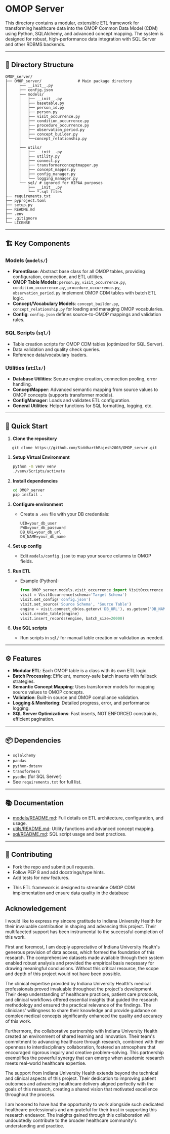 # OMOP Server

This directory contains a modular, extensible ETL framework for transforming healthcare data into the OMOP Common Data Model (CDM) using Python, SQLAlchemy, and advanced concept mapping. The system is designed for robust, high-performance data integration with SQL Server and other RDBMS backends.

---

## 📁 Directory Structure

```
OMOP_server/
├── OMOP_server/                # Main package directory
│     ├── __init__.py
│     ├── config.json
│     ├── models/
│     │   ├── __init__.py
│     │   ├── basetable.py
│     │   ├── person_id.py
│     │   ├── person.py
│     │   ├── visit_occurrence.py
│     │   ├── condition_occurrence.py
│     │   ├── procedure_occurrence.py
│     │   ├── observation_period.py
│     │   ├── concept_builder.py
│     │   └──concept_relationship.py
│     │   
│     ├── utils/
│     │   ├── __init__.py
│     │   ├── utility.py
│     │   ├── connect.py
│     │   ├── transformerconceptmapper.py
│     │   ├── concept_mapper.py
│     │   ├── config_manager.py
│     │   └── logging_manager.py
│     └── sql/ # ignored for HIPAA purposes
│         ├── __init__.py
│         └── *.sql files   
├── requirements.txt
├── pyproject.toml
├── setup.py
├── README.md
├── .env
├── .gitignore
└── LICENSE
```

---

## 🏗️ Key Components

### Models (`models/`)
- **ParentBase**: Abstract base class for all OMOP tables, providing configuration, connection, and ETL utilities.
- **OMOP Table Models**: `person.py`, `visit_occurrence.py`, `condition_occurrence.py`, `procedure_occurrence.py`, `observation_period.py` implement OMOP CDM tables with batch ETL logic.
- **Concept/Vocabulary Models**: `concept_builder.py`, `concept_relationship.py` for loading and managing OMOP vocabularies.
- **Config**: `config.json` defines source-to-OMOP mappings and validation rules.

### SQL Scripts (`sql/`)
- Table creation scripts for OMOP CDM tables (optimized for SQL Server).
- Data validation and quality check queries.
- Reference data/vocabulary loaders.

### Utilities (`utils/`)
- **Database Utilities**: Secure engine creation, connection pooling, error handling.
- **ConceptMapper**: Advanced semantic mapping from source values to OMOP concepts (supports transformer models).
- **ConfigManager**: Loads and validates ETL configuration.
- **General Utilities**: Helper functions for SQL formatting, logging, etc.

---

## 🚀 Quick Start

1. **Clone the repository**
```git
   git clone https://github.com/SiddharthRajesh2003/OMOP_server.git
```

1. **Setup Virtual Environment**
   ```bash
   python -m venv venv
   ./venv/Scripts/activate
   ```

1. **Install dependencies**
   ```bash
   cd OMOP_server
   pip install .
   ```

2. **Configure environment**
   - Create a `.env` file with your DB credentials:
     ```
     UID=your_db_user
     PWD=your_db_password
     DB_URL=your_db_url
     DB_NAME=your_db_name
     ```

3. **Set up config**
   - Edit `models/config.json` to map your source columns to OMOP fields.

4. **Run ETL**
   - Example (Python):
     ```python
     from OMOP_server.models.visit_occurrence import VisitOccurrence
     visit = VisitOccurrence(schema='Target Schema')
     visit.set_config('config.json')
     visit.set_source('Source Schema', 'Source Table')
     engine = visit.connect_db(os.getenv('DB_URL'), os.getenv('DB_NAME'))
     visit.create_table(engine)
     visit.insert_records(engine, batch_size=20000)
     ```

5. **Use SQL scripts**
   - Run scripts in `sql/` for manual table creation or validation as needed.

---

## ⚙️ Features

- **Modular ETL**: Each OMOP table is a class with its own ETL logic.
- **Batch Processing**: Efficient, memory-safe batch inserts with fallback strategies.
- **Semantic Concept Mapping**: Uses transformer models for mapping source values to OMOP concepts.
- **Validation**: Built-in source and OMOP compliance validation.
- **Logging & Monitoring**: Detailed progress, error, and performance logging.
- **SQL Server Optimizations**: Fast inserts, NOT ENFORCED constraints, efficient pagination.

---

## 📦 Dependencies

- `sqlalchemy`
- `pandas`
- `python-dotenv`
- `transformers`
- `pyodbc` (for SQL Server)
- See `requirements.txt` for full list.

---

## 📚 Documentation

- [models/README.md](models/README.md): Full details on ETL architecture, configuration, and usage.
- [utils/README.md](utils/README.md): Utility functions and advanced concept mapping.
- [sql/README.md](sql/README.md): SQL script usage and best practices.

---

## 🤝 Contributing

- Fork the repo and submit pull requests.
- Follow PEP 8 and add docstrings/type hints.
- Add tests for new features.


* This ETL framework is designed to streamline OMOP CDM implementation and ensure data quality in the database

## Acknowledgement

I would like to express my sincere gratitude to Indiana University Health for their invaluable contribution in shaping and advancing this project. Their multifaceted support has been instrumental to the successful completion of this work.

First and foremost, I am deeply appreciative of Indiana University Health's generous provision of data access, which formed the foundation of this research. The comprehensive datasets made available through their system enabled robust analysis and provided the empirical basis necessary for drawing meaningful conclusions. Without this critical resource, the scope and depth of this project would not have been possible.

The clinical expertise provided by Indiana University Health's medical professionals proved invaluable throughout the project's development. Their deep understanding of healthcare practices, patient care protocols, and clinical workflows offered essential insights that guided the research methodology and ensured the practical relevance of the findings. The clinicians' willingness to share their knowledge and provide guidance on complex medical concepts significantly enhanced the quality and accuracy of this work.

Furthermore, the collaborative partnership with Indiana University Health created an environment of shared learning and innovation. Their team's commitment to advancing healthcare through research, combined with their openness to interdisciplinary collaboration, fostered an atmosphere that encouraged rigorous inquiry and creative problem-solving. This partnership exemplifies the powerful synergy that can emerge when academic research meets real-world healthcare expertise.

The support from Indiana University Health extends beyond the technical and clinical aspects of this project. Their dedication to improving patient outcomes and advancing healthcare delivery aligned perfectly with the goals of this research, creating a shared vision that motivated excellence throughout the process.

I am honored to have had the opportunity to work alongside such dedicated healthcare professionals and am grateful for their trust in supporting this research endeavor. The insights gained through this collaboration will undoubtedly contribute to the broader healthcare community's understanding and practice.